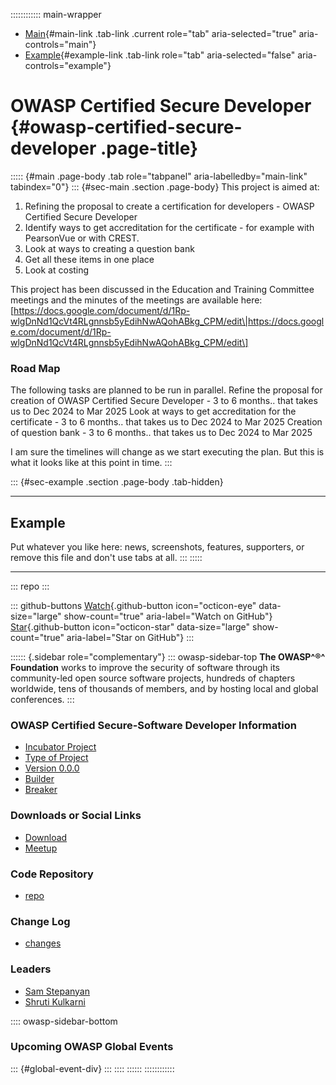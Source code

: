 :::::::::::: main-wrapper
- [Main](#div-main){#main-link .tab-link .current role="tab"
  aria-selected="true" aria-controls="main"}
- [Example](#div-example){#example-link .tab-link role="tab"
  aria-selected="false" aria-controls="example"}

# OWASP Certified Secure Developer {#owasp-certified-secure-developer .page-title}

::::: {#main .page-body .tab role="tabpanel" aria-labelledby="main-link" tabindex="0"}
::: {#sec-main .section .page-body}
This project is aimed at:

1.  Refining the proposal to create a certification for developers -
    OWASP Certified Secure Developer
2.  Identify ways to get accreditation for the certificate - for example
    with PearsonVue or with CREST.
3.  Look at ways to creating a question bank
4.  Get all these items in one place
5.  Look at costing

This project has been discussed in the Education and Training Committee
meetings and the minutes of the meetings are available here:
\[https://docs.google.com/document/d/1Rp-wlgDnNd1QcVt4RLgnnsb5yEdihNwAQohABkg_CPM/edit\|https://docs.google.com/document/d/1Rp-wlgDnNd1QcVt4RLgnnsb5yEdihNwAQohABkg_CPM/edit\]

### Road Map

The following tasks are planned to be run in parallel. Refine the
proposal for creation of OWASP Certified Secure Developer - 3 to 6
months.. that takes us to Dec 2024 to Mar 2025 Look at ways to get
accreditation for the certificate - 3 to 6 months.. that takes us to Dec
2024 to Mar 2025 Creation of question bank - 3 to 6 months.. that takes
us to Dec 2024 to Mar 2025

I am sure the timelines will change as we start executing the plan. But
this is what it looks like at this point in time.
:::

::: {#sec-example .section .page-body .tab-hidden}

------------------------------------------------------------------------

## Example

Put whatever you like here: news, screenshots, features, supporters, or
remove this file and don't use tabs at all.
:::
:::::

------------------------------------------------------------------------

::: repo
:::

::: github-buttons
[Watch](https://github.com/owasp/www-project-certified-secure-developer/subscription){.github-button
icon="octicon-eye" data-size="large" show-count="true"
aria-label="Watch on GitHub"}
[Star](https://github.com/owasp/www-project-certified-secure-developer){.github-button
icon="octicon-star" data-size="large" show-count="true"
aria-label="Star on GitHub"}
:::

:::::: {.sidebar role="complementary"}
::: owasp-sidebar-top
**The OWASP^®^ Foundation** works to improve the security of software
through its community-led open source software projects, hundreds of
chapters worldwide, tens of thousands of members, and by hosting local
and global conferences.
:::

### OWASP Certified Secure-Software Developer Information

- [Incubator Project](#)
- [Type of Project](#)
- [Version 0.0.0](#)
- [Builder](#)
- [Breaker](#)

### Downloads or Social Links

- [Download](#)
- [Meetup](#)

### Code Repository

- [repo](#)

### Change Log

- [changes](#)

### Leaders

- [Sam
  Stepanyan](../cdn-cgi/l/email-protection.html#d487b5b9fa87a0b1a4b5baadb5ba94bba3b5a7a4fabba6b3)
- [Shruti
  Kulkarni](../cdn-cgi/l/email-protection.html#93c0f2febdc0e7f6e3f2fdeaf2fdd3fce4f2e0e3bdfce1f4)

:::: owasp-sidebar-bottom
### Upcoming OWASP Global Events

::: {#global-event-div}
:::
::::
::::::
::::::::::::
